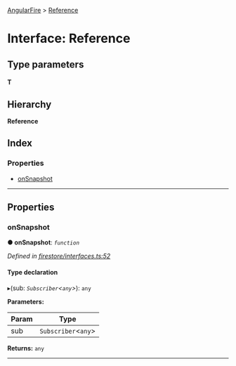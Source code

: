 [AngularFire](../README.md) > [Reference](../interfaces/reference.md)

# Interface: Reference

## Type parameters
#### T 
## Hierarchy

**Reference**

## Index

### Properties

* [onSnapshot](reference.md#onsnapshot)

---

## Properties

<a id="onsnapshot"></a>

###  onSnapshot

**● onSnapshot**: *`function`*

*Defined in [firestore/interfaces.ts:52](https://github.com/angular/angularfire2/blob/a42a84f/src/firestore/interfaces.ts#L52)*

#### Type declaration
▸(sub: *`Subscriber`<`any`>*): `any`

**Parameters:**

| Param | Type |
| ------ | ------ |
| sub | `Subscriber`<`any`> |

**Returns:** `any`

___

